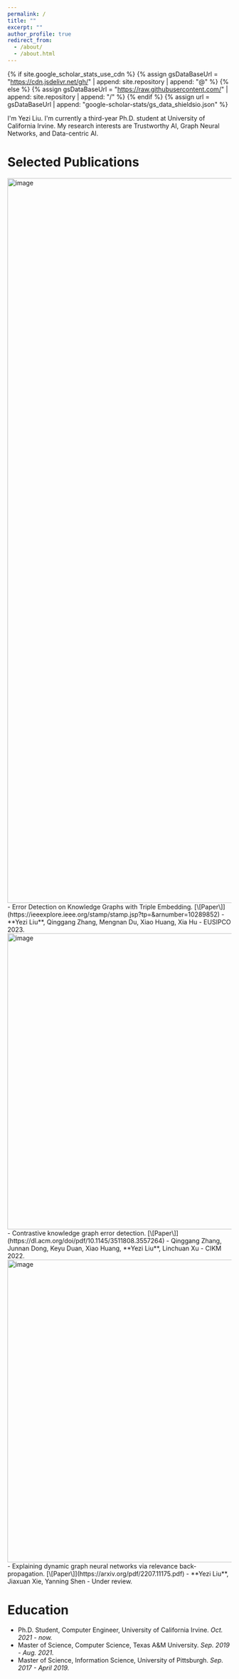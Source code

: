 ```yaml
---
permalink: /
title: ""
excerpt: ""
author_profile: true
redirect_from: 
  - /about/
  - /about.html
---
```


{% if site.google_scholar_stats_use_cdn %}
{% assign gsDataBaseUrl = "https://cdn.jsdelivr.net/gh/" | append: site.repository | append: "@" %}
{% else %}
{% assign gsDataBaseUrl = "https://raw.githubusercontent.com/" | append: site.repository | append: "/" %}
{% endif %}
{% assign url = gsDataBaseUrl | append: "google-scholar-stats/gs_data_shieldsio.json" %}

<span class='anchor' id='about-me'></span>

I'm Yezi Liu. I'm currently a third-year Ph.D. student at University of California Irvine. My research interests are Trustworthy AI, Graph Neural Networks, and Data-centric AI. 

Selected Publications
======
<img width="1626" alt="image" src="https://github.com/yezil3/yezil3.github.io/assets/106938096/74cbd373-f85e-4308-b79e-750e1b8ad3df">
- Error Detection on Knowledge Graphs with Triple Embedding. [\[Paper\]](https://ieeexplore.ieee.org/stamp/stamp.jsp?tp=&arnumber=10289852)
  - **Yezi Liu**, Qinggang Zhang, Mengnan Du, Xiao Huang, Xia Hu
  - EUSIPCO 2023.
<img width="664" alt="image" src="https://github.com/yezil3/yezil3.github.io/assets/106938096/a8a02b26-9b5c-43d4-9838-7e750e534e3f">
- Contrastive knowledge graph error detection. [\[Paper\]](https://dl.acm.org/doi/pdf/10.1145/3511808.3557264)
  - Qinggang Zhang, Junnan Dong, Keyu Duan, Xiao Huang, **Yezi Liu**, Linchuan Xu
  - CIKM 2022.
<img width="679" alt="image" src="https://github.com/yezil3/yezil3.github.io/assets/106938096/0c0b4a1c-64fd-4dc2-8139-6f6c60948e59">
- Explaining dynamic graph neural networks via relevance back-propagation. [\[Paper\]](https://arxiv.org/pdf/2207.11175.pdf)
  - **Yezi Liu**, Jiaxuan Xie, Yanning Shen
  - Under review.
 
Education
======

- Ph.D. Student, Computer Engineer, University of California Irvine. *Oct. 2021 - now.*
- Master of Science, Computer Science, Texas A&M University.  *Sep. 2019 - Aug. 2021.* 
- Master of Science, Information Science, University of Pittsburgh. *Sep. 2017 - April 2019.*
